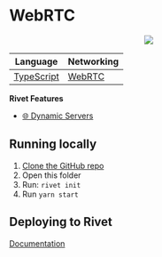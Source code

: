# WebRTC

<p align="center">
    <img src="./_media/preview_512.png" />
</p>






|  Language | Networking |
|  --- | --- |
|  [TypeScript](https://www.typescriptlang.org) | [WebRTC](https://webrtc.org) |

**Rivet Features**

- [🌐 Dynamic Servers](https://rivet.gg/docs/dynamic-servers)


## Running locally

1. [Clone the GitHub repo](https://docs.github.com/en/repositories/creating-and-managing-repositories/cloning-a-repository)
2. Open this folder
3. Run: `rivet init`
4. Run `yarn start`

## Deploying to Rivet

[Documentation](https://rivet.gg/learn/html5/tutorials/crash-course#step-3-publish-your-game)

